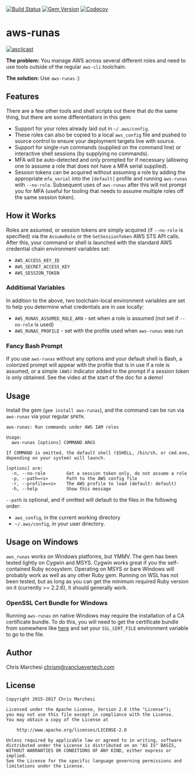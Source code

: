 [![Build Status](https://img.shields.io/travis/vancluever/aws-runas.svg)](https://travis-ci.org/vancluever/aws-runas)
[![Gem Version](https://img.shields.io/gem/v/aws_runas.svg)](https://rubygems.org/gems/aws_runas)
[![Codecov](https://img.shields.io/codecov/c/github/vancluever/aws-runas.svg)](https://codecov.io/github/vancluever/aws-runas)

aws-runas
==========

[![asciicast](https://asciinema.org/a/107502.png)](https://asciinema.org/a/107502)

**The problem:** You manage AWS across several different roles and need to use
tools outside of the regular `aws-cli` toolchain.

**The solution:** Use `aws-runas` :)

Features
---------

There are a few other tools and shell scripts out there that do the same
thing, but there are some differentiators in this gem:

 * Support for your roles already laid out in `~/.aws/config`.
  * These roles can also be copied to a local `aws_config` file and pushed
    to source control to ensure your deployment targets live with source.
 * Support for single-run commands (supplied on the command line) or
   interactive shell sessions (by supplying no commands).
 * MFA will be auto-detected and only prompted for if necessary (allowing one
   to assume a role that does not have a MFA serial supplied).
 * Session tokens can be acquired without assuming a role by adding the
   appropriate `mfa_serial` into the `[default]` profile and running `aws-runas`
   with `--no-role`. Subsequent uses of `aws-runas` after this will not prompt
   you for MFA (useful for tooling that needs to assume multiple roles off the
   same session token).

How it Works
-------------

Roles are assumed, or session tokens are simply acquired (if `--no-role` is
specified) via the `AssumeRole` or the `GetSessionToken` AWS STS API calls.
After this, your command or shell is launched with the standard AWS credential
chain environment variables set:

 * `AWS_ACCESS_KEY_ID`
 * `AWS_SECRET_ACCESS_KEY`
 * `AWS_SESSION_TOKEN`

### Additional Variables

In addition to the above, two toolchain-local environment variables are set to
help you determine what credentials are in use locally:

 * `AWS_RUNAS_ASSUMED_ROLE_ARN` - set when a role is assumed (not set if
   `--no-role` is used)
 * `AWS_RUNAS_PROFILE` - set with the profile used when `aws-runas` was run

### Fancy Bash Prompt

If you use `aws-runas` without any options and your default shell is Bash, a
colorized prompt will appear with the profile that is in use if a role is
assumed, or a simple `(AWS)` indicator added to the prompt if a session token is
only obtained. See the video at the start of the doc for a demo!

Usage
------

Install the gem (`gem install aws-runas`), and the command can be run via
`aws-runas` via your regular `$PATH`.

```
aws-runas: Run commands under AWS IAM roles

Usage:
  aws-runas [options] COMMAND ARGS

If COMMAND is omitted, the default shell ($SHELL, /bin/sh, or cmd.exe,
depending on your system) will launch.

[options] are:
  -n, --no-role        Get a session token only, do not assume a role
  -p, --path=<s>       Path to the AWS config file
  -r, --profile=<s>    The AWS profile to load (default: default)
  -h, --help           Show this message
```

`--path` is optional, and if omitted will default to the files in the
following order:

 * `aws_config`, in the current working directory
 * `~/.aws/config`, in your user directory.


Usage on Windows
-----------------

`aws_runas` works on Windows platforms, but YMMV. The gem has been tested
lightly on Cygwin and MSYS. Cygwin works great if you the self-contained Ruby
ecosystem. Operating on MSYS or bare Windows will probably work as well as any
other Ruby gem. Running on WSL has not been tested, but as long as you can get
the minimum required Ruby version on it (currently >= 2.2.6), it should
generally work.

### OpenSSL Cert Bundle for Windows

Running `aws-runas` on native Windows may require the installation of a CA
certificate bundle. To do this, you will need to get the certificate bundle from
somewhere like [here](http://curl.haxx.se/docs/caextract.html) and set your
`SSL_CERT_FILE` environment variable to go to the file.


Author
-------

Chris Marchesi <chrism@vancluevertech.com>

License
--------

```
Copyright 2015-2017 Chris Marchesi

Licensed under the Apache License, Version 2.0 (the "License");
you may not use this file except in compliance with the License.
You may obtain a copy of the License at

    http://www.apache.org/licenses/LICENSE-2.0

Unless required by applicable law or agreed to in writing, software
distributed under the License is distributed on an "AS IS" BASIS,
WITHOUT WARRANTIES OR CONDITIONS OF ANY KIND, either express or implied.
See the License for the specific language governing permissions and
limitations under the License.
```
